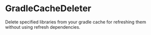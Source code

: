 # GradleCacheDeleter
Delete specified libraries from your gradle cache for refreshing them without using refresh dependencies.

